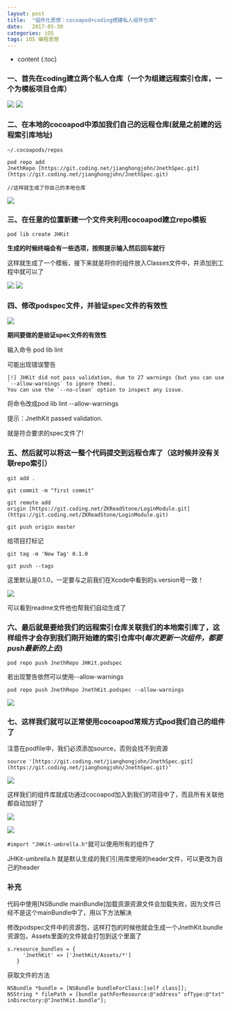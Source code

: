 ```yaml
---
layout: post
title:  "组件化思想：cocoapod+coding搭建私人组件仓库"
date:   2017-05-30
categories: iOS
tags: iOS 编程思想
---
```


* content
{:toc}

### 一、首先在coding建立两个私人仓库（一个为组建远程索引仓库，一个为模板项目仓库）

![](https://coding.net/u/jianghongjohn/p/jianghongjohn.coding.me/git/raw/master/resource/iOS_pod_element_1.png)
![](https://coding.net/u/jianghongjohn/p/jianghongjohn.coding.me/git/raw/master/resource/iOS_pod_element_2.png)

### 二、在本地的cocoapod中添加我们自己的远程仓库(就是之前建的远程索引库地址)

```
~/.cocoapods/repos

pod repo add JnethRepo [https://git.coding.net/jianghongjohn/JnethSpec.git](https://git.coding.net/jianghongjohn/JnethSpec.git)

//这样就生成了你自己的本地仓库

```
![](https://coding.net/u/jianghongjohn/p/jianghongjohn.coding.me/git/raw/master/resource/iOS_pod_element_4.png)

### 三、在任意的位置新建一个文件夹利用cocoapod建立repo模板

`pod lib create JHKit`

**生成的时候终端会有一些选项，按照提示输入然后回车就行**

这样就生成了一个模板，接下来就是将你的组件放入Classes文件中，并添加到工程中就可以了

![](https://coding.net/u/jianghongjohn/p/jianghongjohn.coding.me/git/raw/master/resource/iOS_pod_element_4.png)
![](https://coding.net/u/jianghongjohn/p/jianghongjohn.coding.me/git/raw/master/resource/iOS_pod_element_5.png)

### 四、修改podspec文件，并验证spec文件的有效性

![](https://coding.net/u/jianghongjohn/p/jianghongjohn.coding.me/git/raw/master/resource/iOS_pod_element_6.png)

**期间要做的是验证spec文件的有效性**

输入命令 pod lib lint 

可能出现错误警告

```
[!] JHKit did not pass validation, due to 27 warnings (but you can use `--allow-warnings` to ignore them).
You can use the `--no-clean` option to inspect any issue.
```

将命令改成pod lib lint --allow-warnings

提示：JnethKit passed validation.

就是符合要求的spec文件了!

### 五、然后就可以将这一整个代码提交到远程仓库了（这时候并没有关联repo索引）

`git add .`

`git commit -m "first commit"`

`git remote add origin [https://git.coding.net/ZKReadStone/LoginModule.git](https://git.coding.net/ZKReadStone/LoginModule.git)`

`git push origin master`

给项目打标记

`git tag -m 'New Tag' 0.1.0`

`git push --tags`

这里默认是0.1.0，一定要与之前我们在Xcode中看到的s.version号一致！

![](https://coding.net/u/jianghongjohn/p/jianghongjohn.coding.me/git/raw/master/resource/iOS_pod_element_7.png)

可以看到readme文件他也帮我们自动生成了

### 六、最后就是要给我们的远程索引仓库关联我们的本地索引库了，这样组件才会存到我们刚开始建的索引仓库中(*每次更新一次组件，都要push最新的上去*)

`pod repo push JnethRepo JHKit.podspec`

若出现警告依然可以使用--allow-warnings

`pod repo push JnethRepo JnethKit.podspec --allow-warnings`

![](https://coding.net/u/jianghongjohn/p/jianghongjohn.coding.me/git/raw/master/resource/iOS_pod_element_9.png)


### 七、这样我们就可以正常使用cocoapod常规方式pod我们自己的组件了

注意在podfile中，我们必须添加source，否则会找不到资源

`source '[https://git.coding.net/jianghongjohn/JnethSpec.git](https://git.coding.net/jianghongjohn/JnethSpec.git)’`

![](https://coding.net/u/jianghongjohn/p/jianghongjohn.coding.me/git/raw/master/resource/iOS_pod_element_10.png)

这样我们的组件库就成功通过cocoapod加入到我们的项目中了，而且所有关联他都自动加好了

![](https://coding.net/u/jianghongjohn/p/jianghongjohn.coding.me/git/raw/master/resource/iOS_pod_element_11.png)

![](https://coding.net/u/jianghongjohn/p/jianghongjohn.coding.me/git/raw/master/resource/iOS_pod_element_12.png)

`#import "JHKit-umbrella.h"`就可以使用所有的组件了

JHKit-umbrella.h 就是默认生成的我们引用库使用的header文件，可以更改为自己的header

### 补充

代码中使用[NSBundle mainBundle]加载资源资源文件会加载失败，因为文件已经不是这个mainBundle中了，用以下方法解决

修改podspec文件中的资源包，这样打包的时候他就会生成一个JnethKit.bundle资源包，Assets里面的文件就会打包到这个里面了

```
s.resource_bundles = {
     'JnethKit' => ['JnethKit/Assets/*']
   }
```

获取文件的方法

```
NSBundle *bundle = [NSBundle bundleForClass:[self class]];
NSString * filePath = [bundle pathForResource:@"address" ofType:@"txt" inDirectory:@"JnethKit.bundle"];
```